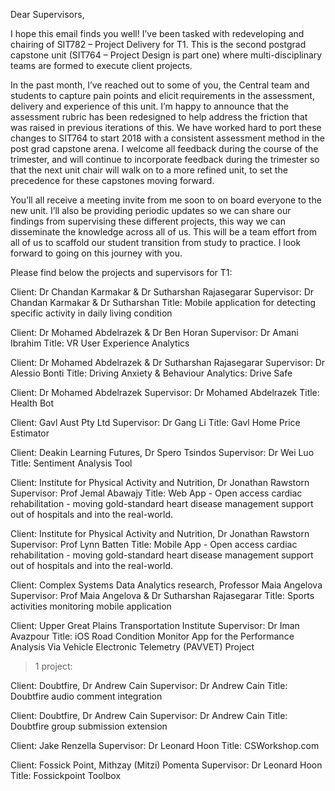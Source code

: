 Dear Supervisors,
 
I hope this email finds you well! I’ve been tasked with redeveloping and chairing of SIT782 – Project Delivery for T1. This is the second postgrad capstone unit (SIT764 – Project Design is part one) where multi-disciplinary teams are formed to execute client projects.
 
In the past month, I’ve reached out to some of you, the Central team and students to capture pain points and elicit requirements in the assessment, delivery and experience of this unit. I’m happy to announce that the assessment rubric has been redesigned to help address the friction that was raised in previous iterations of this. We have worked hard to port these changes to SIT764 to start 2018 with a consistent assessment method in the post grad capstone arena. I welcome all feedback during the course of the trimester, and will continue to incorporate feedback during the trimester so that the next unit chair will walk on to a more refined unit, to set the precedence for these capstones moving forward.
 
You’ll all receive a meeting invite from me soon to on board everyone to the new unit. I’ll also be providing periodic updates so we can share our findings from supervising these different projects, this way we can disseminate the knowledge across all of us. This will be a team effort from all of us to scaffold our student transition from study to practice. I look forward to going on this journey with you.
 
Please find below the projects and supervisors for T1:

Client: Dr Chandan Karmakar & Dr Sutharshan Rajasegarar
Supervisor: Dr Chandan Karmakar & Dr Sutharshan 
Title: Mobile application for detecting specific activity in daily living condition

Client: Dr Mohamed Abdelrazek & Dr Ben Horan
Supervisor: Dr Amani Ibrahim
Title: VR User Experience Analytics

Client: Dr Mohamed Abdelrazek & Dr Sutharshan Rajasegarar
Supervisor: Dr Alessio Bonti
Title: Driving Anxiety & Behaviour Analytics: Drive Safe

Client: Dr Mohamed Abdelrazek
Supervisor: Dr Mohamed Abdelrazek 
Title: Health Bot

Client: Gavl Aust Pty Ltd
Supervisor: Dr Gang Li
Title: Gavl Home Price Estimator

Client: Deakin Learning Futures, Dr Spero Tsindos
Supervisor: Dr Wei Luo
Title: Sentiment Analysis Tool

Client: Institute for Physical Activity and Nutrition, Dr Jonathan Rawstorn
Supervisor: Prof Jemal Abawajy
Title: Web App - Open access cardiac rehabilitation - moving gold-standard heart disease management support out of hospitals and into the real-world.

Client: Institute for Physical Activity and Nutrition, Dr Jonathan Rawstorn
Supervisor: Prof Lynn Batten
Title: Mobile App - Open access cardiac rehabilitation - moving gold-standard heart disease management support out of hospitals and into the real-world.

Client: Complex Systems Data Analytics research, Professor Maia Angelova
Supervisor: Prof Maia Angelova & Dr Sutharshan Rajasegarar
Title: Sports activities monitoring mobile application

Client: Upper Great Plains Transportation Institute
Supervisor: Dr Iman Avazpour
Title: iOS Road Condition Monitor App for the Performance Analysis Via Vehicle Electronic Telemetry (PAVVET) Project


> 1 project:

Client: Doubtfire, Dr Andrew Cain
Supervisor: Dr Andrew Cain
Title: Doubtfire audio comment integration

Client: Doubtfire, Dr Andrew Cain
Supervisor: Dr Andrew Cain
Title: Doubtfire group submission extension


Client: Jake Renzella
Supervisor: Dr Leonard Hoon
Title: CSWorkshop.com

Client: Fossick Point, Mithzay (Mitzi) Pomenta
Supervisor: Dr Leonard Hoon
Title: Fossickpoint Toolbox
